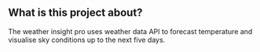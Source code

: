 ## What is this project about?

The weather insight pro uses weather data API to forecast temperature and visualise sky conditions up to the next five days.